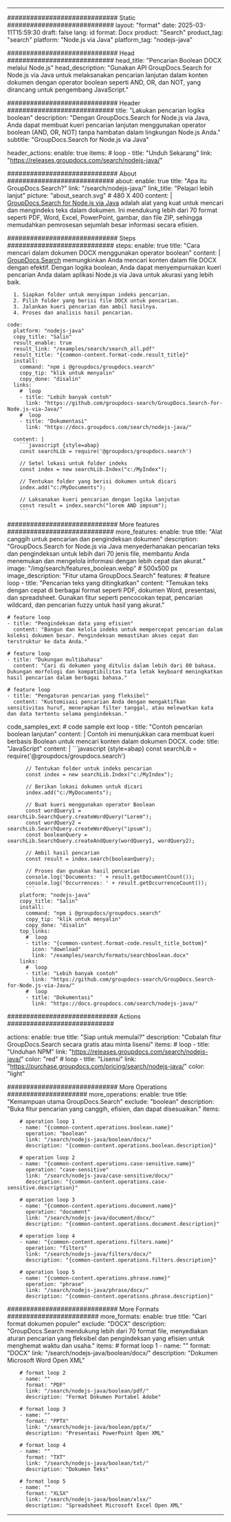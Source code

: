 
---
############################# Static ############################
layout: "format"
date:  2025-03-11T15:59:30
draft: false
lang: id
format: Docx
product: "Search"
product_tag: "search"
platform: "Node.js via Java"
platform_tag: "nodejs-java"

############################# Head ############################
head_title: "Pencarian Boolean DOCX melalui Node.js"
head_description: "Gunakan API GroupDocs.Search for Node.js via Java untuk melaksanakan pencarian lanjutan dalam konten dokumen dengan operator boolean seperti AND, OR, dan NOT, yang dirancang untuk pengembang JavaScript."

############################# Header ############################
title: "Lakukan pencarian logika boolean" 
description: "Dengan GroupDocs.Search for Node.js via Java, Anda dapat membuat kueri pencarian lanjutan menggunakan operator boolean (AND, OR, NOT) tanpa hambatan dalam lingkungan Node.js Anda."
subtitle: "GroupDocs.Search for Node.js via Java" 

header_actions:
  enable: true
  items:
    #  loop
    - title: "Unduh Sekarang"
      link: "https://releases.groupdocs.com/search/nodejs-java/"
      
############################# About ############################
about:
    enable: true
    title: "Apa itu GroupDocs.Search?"
    link: "/search/nodejs-java/"
    link_title: "Pelajari lebih lanjut"
    picture: "about_search.svg" # 480 X 400
    content: |
       [GroupDocs.Search for Node.js via Java](/search/nodejs-java/) adalah alat yang kuat untuk mencari dan mengindeks teks dalam dokumen. Ini mendukung lebih dari 70 format seperti PDF, Word, Excel, PowerPoint, gambar, dan file ZIP, sehingga memudahkan pemrosesan sejumlah besar informasi secara efisien.

############################# Steps ############################
steps:
    enable: true
    title: "Cara mencari dalam dokumen DOCX menggunakan operator boolean"
    content: |
      [GroupDocs.Search](/search/nodejs-java/) memungkinkan Anda mencari konten dalam file DOCX dengan efektif. Dengan logika boolean, Anda dapat menyempurnakan kueri pencarian Anda dalam aplikasi Node.js via Java untuk akurasi yang lebih baik.
      
      1. Siapkan folder untuk menyimpan indeks pencarian.
      2. Pilih folder yang berisi file DOCX untuk pencarian.
      3. Jalankan kueri pencarian dan ambil hasilnya.
      4. Proses dan analisis hasil pencarian.
   
    code:
      platform: "nodejs-java"
      copy_title: "Salin"
      result_enable: true
      result_link: "/examples/search/search_all.pdf"
      result_title: "{common-content.format-code.result_title}"
      install:
        command: "npm i @groupdocs/groupdocs.search"
        copy_tip: "klik untuk menyalin"
        copy_done: "disalin"
      links:
        #  loop
        - title: "Lebih banyak contoh"
          link: "https://github.com/groupdocs-search/GroupDocs.Search-for-Node.js-via-Java/"
        #  loop
        - title: "Dokumentasi"
          link: "https://docs.groupdocs.com/search/nodejs-java/"
          
      content: |
        ```javascript {style=abap}
        const searchLib = require('@groupdocs/groupdocs.search')

        // Setel lokasi untuk folder indeks
        const index = new searchLib.Index("c:/MyIndex");

        // Tentukan folder yang berisi dokumen untuk dicari
        index.add("c:/MyDocuments");

        // Laksanakan kueri pencarian dengan logika lanjutan
        const result = index.search("lorem AND impsum");
        ```            

############################# More features ############################
more_features:
  enable: true
  title: "Alat canggih untuk pencarian dan pengindeksan dokumen"
  description: "GroupDocs.Search for Node.js via Java menyederhanakan pencarian teks dan pengindeksan untuk lebih dari 70 jenis file, membantu Anda menemukan dan mengelola informasi dengan lebih cepat dan akurat."
  image: "/img/search/features_boolean.webp" # 500x500 px
  image_description: "Fitur utama GroupDocs.Search"
  features:
    # feature loop
    - title: "Pencarian teks yang ditingkatkan"
      content: "Temukan teks dengan cepat di berbagai format seperti PDF, dokumen Word, presentasi, dan spreadsheet. Gunakan fitur seperti pencocokan tepat, pencarian wildcard, dan pencarian fuzzy untuk hasil yang akurat."

    # feature loop
    - title: "Pengindeksan data yang efisien"
      content: "Bangun dan kelola indeks untuk mempercepat pencarian dalam koleksi dokumen besar. Pengindeksan memastikan akses cepat dan terstruktur ke data Anda."

    # feature loop
    - title: "Dukungan multibahasa"
      content: "Cari di dokumen yang ditulis dalam lebih dari 80 bahasa. Dukungan morfologi dan kompatibilitas tata letak keyboard meningkatkan hasil pencarian dalam berbagai bahasa."

    # feature loop
    - title: "Pengaturan pencarian yang fleksibel"
      content: "Kustomisasi pencarian Anda dengan mengaktifkan sensitivitas huruf, menerapkan filter tanggal, atau melewatkan kata dan data tertentu selama pengindeksan."
      
  code_samples_ext:
    # code sample ext loop
    - title: "Contoh pencarian boolean lanjutan"
      content: |
        Contoh ini menunjukkan cara membuat kueri berbasis Boolean untuk mencari konten dalam dokumen DOCX.
      code:
        title: "JavaScript"
        content: |
          ```javascript {style=abap}
          const searchLib = require('@groupdocs/groupdocs.search')
          
          // Tentukan folder untuk indeks pencarian
          const index = new searchLib.Index("c:/MyIndex");
              
          // Berikan lokasi dokumen untuk dicari
          index.add("c:/MyDocuments");

          // Buat kueri menggunakan operator Boolean
          const wordQuery1 = searchLib.SearchQuery.createWordQuery("Lorem");
          const wordQuery2 = searchLib.SearchQuery.createWordQuery("ipsum");
          const booleanQuery = searchLib.SearchQuery.createAndQuery(wordQuery1, wordQuery2);

          // Ambil hasil pencarian
          const result = index.search(booleanQuery);
          
          // Proses dan gunakan hasil pencarian
          console.log('Documents: ' + result.getDocumentCount());
          console.log('Occurrences: ' + result.getOccurrenceCount());
          ```
        platform: "nodejs-java"
        copy_title: "Salin"
        install:
          command: "npm i @groupdocs/groupdocs.search"
          copy_tip: "klik untuk menyalin"
          copy_done: "disalin"
        top_links:
          #  loop
          - title: "{common-content.format-code.result_title_bottom}"
            icon: "download"
            link: "/examples/search/formats/searchboolean.docx"
        links:
          #  loop
          - title: "Lebih banyak contoh"
            link: "https://github.com/groupdocs-search/GroupDocs.Search-for-Node.js-via-Java/"
          #  loop
          - title: "Dokumentasi"
            link: "https://docs.groupdocs.com/search/nodejs-java/"
            

            


############################# Actions ############################

actions:
  enable: true
  title: "Siap untuk memulai?"
  description: "Cobalah fitur GroupDocs.Search secara gratis atau minta lisensi"
  items:
    #  loop
    - title: "Unduhan NPM"
      link: "https://releases.groupdocs.com/search/nodejs-java/"
      color: "red"
        #  loop
    - title: "Lisensi"
      link: "https://purchase.groupdocs.com/pricing/search/nodejs-java/"
      color: "light"


############################# More Operations #####################
more_operations:
    enable: true
    title: "Kemampuan utama GroupDocs.Search"
    exclude: "boolean"
    description: "Buka fitur pencarian yang canggih, efisien, dan dapat disesuaikan."
    items: 
          
        # operation loop 1
        - name: "{common-content.operations.boolean.name}"
          operation: "boolean"
          link: "/search/nodejs-java/boolean/docx/"
          description: "{common-content.operations.boolean.description}"

        # operation loop 2
        - name: "{common-content.operations.case-sensitive.name}"
          operation: "case-sensitive"
          link: "/search/nodejs-java/case-sensitive/docx/"
          description: "{common-content.operations.case-sensitive.description}"

        # operation loop 3
        - name: "{common-content.operations.document.name}"
          operation: "document"
          link: "/search/nodejs-java/document/docx/"
          description: "{common-content.operations.document.description}"

        # operation loop 4
        - name: "{common-content.operations.filters.name}"
          operation: "filters"
          link: "/search/nodejs-java/filters/docx/"
          description: "{common-content.operations.filters.description}"

        # operation loop 5
        - name: "{common-content.operations.phrase.name}"
          operation: "phrase"
          link: "/search/nodejs-java/phrase/docx/"
          description: "{common-content.operations.phrase.description}"
          
        
          
############################# More Formats ########################
more_formats:
    enable: true
    title: "Cari format dokumen populer"
    exclude: "DOCX"
    description: "GroupDocs.Search mendukung lebih dari 70 format file, menyediakan aturan pencarian yang fleksibel dan pengindeksan yang efisien untuk menghemat waktu dan usaha."
    items: 
        # format loop 1
        - name: ""
          format: "DOCX"
          link: "/search/nodejs-java/boolean/docx/"
          description: "Dokumen Microsoft Word Open XML"
          
        # format loop 2
        - name: ""
          format: "PDF"
          link: "/search/nodejs-java/boolean/pdf/"
          description: "Format Dokumen Portabel Adobe"
          
        # format loop 3
        - name: ""
          format: "PPTX"
          link: "/search/nodejs-java/boolean/pptx/"
          description: "Presentasi PowerPoint Open XML"

        # format loop 4
        - name: ""
          format: "TXT"
          link: "/search/nodejs-java/boolean/txt/"
          description: "Dokumen Teks"
          
        # format loop 5
        - name: ""
          format: "XLSX"
          link: "/search/nodejs-java/boolean/xlsx/"
          description: "Spreadsheet Microsoft Excel Open XML"
  

---